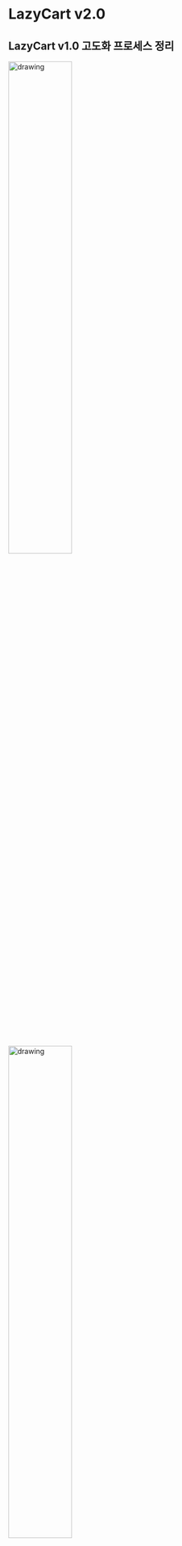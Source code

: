 # LazyCart v2.0

## LazyCart v1.0 고도화 프로세스 정리

<p float="left">
<img src="./docs/lc1.png" alt="drawing" width="50%"/> 
<img src="./docs/lc2.png" alt="drawing" width="50%"/> 
<img src="./docs/lc3.png" alt="drawing" width="50%"/> 
<img src="./docs/lc4.png" alt="drawing" width="50%"/> 
<img src="./docs/lc5.png" alt="drawing" width="50%"/> 

</p>


## Deployment

1. git clone 프로젝트
2. 크롬 브라우저 오픈
2. 다음 URL로 이동 chrome://extensions/
3. 상단 "Load Unpacked" Button 클릭

![deployment](./docs/deployment.png)

4. src 폴더 업로드
5. 사용시작

## Chrome Web Store 배포 버전

![1](./docs/1.png)
![2](./docs/2.png)
![3](./docs/3.png)
![4](./docs/4.png)
![5](./docs/5.png)
![6](./docs/6.png)
![7](./docs/7.png)
![8](./docs/8.png)
